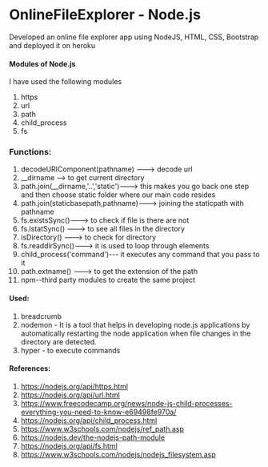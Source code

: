 # OnlineFileExplorer - Node.js

Developed an online file explorer app using NodeJS, HTML, CSS, Bootstrap and deployed it on heroku

#### Modules of Node.js 
I have used the following modules
1. https
2. url
3. path
4. child_process
5. fs

### Functions:

1. decodeURIComponent(pathname) ---> decode url
2. __dirname --> to get current directory
3. path.join(__dirname,'..','static')---> this makes you go back one step and then choose static folder where our main code resides
4. path.join(staticbasepath,pathname)---> joining the staticpath with pathname
5. fs.existsSync()---> to check if file is there are not
6. fs.lstatSync() ---> to see all files in the directory
7. isDirectory() ---> to check for directory
8. fs.readdirSync()---> it is used to loop through elements
9. child_process('command')--- it executes any command that you pass to it 
10. path.extname() ---> to get the extension of the path
11. npm--third party modules to create the same project 


#### Used:
1. breadcrumb
2. nodemon - It is a tool that helps in developing node.js applications by automatically restarting the node application when file changes in the directory are detected.
3. hyper - to execute commands

#### References:

1. https://nodejs.org/api/https.html
2. https://nodejs.org/api/url.html
3. https://www.freecodecamp.org/news/node-js-child-processes-everything-you-need-to-know-e69498fe970a/
4. https://nodejs.org/api/child_process.html
5. https://www.w3schools.com/nodejs/ref_path.asp
6. https://nodejs.dev/the-nodejs-path-module
7. https://nodejs.org/api/fs.html
8. https://www.w3schools.com/nodejs/nodejs_filesystem.asp
